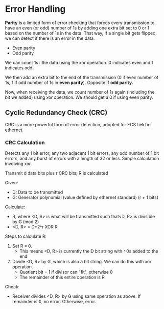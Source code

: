 # Error Handling

**Parity** is a limited form of error checking that forces every transmission to have an even (or odd) number of 1s by adding one extra bit set to 0 or 1 based on the number of 1s in the data. That way, if a single bit gets flipped, we can detect if there is an error in the data.

- Even parity
- Odd parity

We can count 1s i the data using the xor operation. 0 indicates even and 1 indicates odd.

We then add an extra bit to the end of the transmission (0 if even number of 1s, 1 if odd number of 1s in **even parity**). Opposite if **odd parity.**

Now, when receiving the data, we count number of 1s again (including the bit we added) using xor operation. We should get a 0 if using even parity.

## Cyclic Redundancy Check (CRC)

CRC is a more powerful form of error detection, adopted for FCS field in ethernet.

### CRC Calculation

Detects any 1 bit error, any two adjacent 1 bit errors, any odd number of 1 bit errors, and any burst of errors with a length of 32 or less. Simple calculation involving xor.

Transmit d data bits plus r CRC bits; R is calculated

Given:

- D: Data to be transmitted
- G: Generator polynomial (value defined by ethernet standard) (r + 1 bits)

Calculate:

- R, where <D, R> is what will be transmitted such that<D, R> is divisible by G (mod 2)
- <D, R> = D*2^r XOR R

Steps to calculate R:

1. Set R = 0.
    - This means <D, R> is currently the D bit string with r 0s added to the end
2. Divide <D, R> by G, which is also a bit string. We can do this with xor operation.
    - Quotient bit = 1 if divisor can "fit", otherwise 0
    - The remainder of this entire operation is R

Check:

- Receiver divides <D, R> by G using same operation as above. If remainder is 0, no error. Otherwise, error.